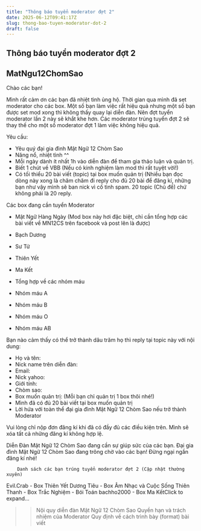 ```yaml
---
title: "Thông báo tuyển moderator đợt 2"
date: 2025-06-12T09:41:17Z
slug: thong-bao-tuyen-moderator-dot-2
draft: false
---
```


## Thông báo tuyển moderator đợt 2

## MatNgu12ChomSao

Chào các bạn!

Mình rất cảm ơn các bạn đã nhiệt tình ủng hộ. Thời gian qua mình đã set moderator cho các box. Một số bạn làm việc rất hiệu quả nhưng một số bạn được set mod xong thì không thấy quay lại diễn đàn. Nên đợt tuyển moderator lần 2 này sẽ khắt khe hơn.
Các moderator trúng tuyển đợt 2 sẽ thay thế cho một số moderator đợt 1 làm việc không hiệu quả.


Yêu cầu:
- Yêu quý đại gia đình Mật Ngữ 12 Chòm Sao 
- Năng nổ, nhiệt tình ^^
- Mỗi ngày dành ít nhất 1h vào diễn đàn để tham gia thảo luận và quản trị.
- Biết 1 chút về VBB (Nếu có kinh nghiệm làm mod thì rất tuyệt vời!)
- Có tối thiểu 20 bài viết (topic) tại box muốn quản trị (Nhiều bạn đọc dòng này xong là chăm chăm đi reply cho đủ 20 bài để đăng kí, những bạn như vậy mình sẽ ban nick vì cố tình spam. 20 topic (Chủ đề) chứ không phải là 20 reply.

Các box đang cần tuyển Moderator
- Mật Ngữ Hàng Ngày (Mod box này hơi đặc biệt, chỉ cần tổng hợp các bài viết về MN12CS trên facebook và post lên là được)

- Bạch Dương
- Sư Tử
- Thiên Yết
- Ma Kết
- Tổng hợp về các nhóm máu
- Nhóm máu A
- Nhóm máu B
- Nhóm máu O
- Nhóm máu AB


Bạn nào cảm thấy có thể trở thành dâu trăm họ  thì reply tại topic này với nội dung:
- Họ và tên:
- Nick name trên diễn đàn:
- Email:
- Nick yahoo:
- Giới tính:
- Chòm sao:
- Box muốn quản trị: (Mỗi bạn chỉ quản trị 1 box thôi nhé!)
- Mình đã có đủ 20 bài viết tại box muốn quản trị
- Lời hứa với toàn thể đại gia đình Mật Ngữ 12 Chòm Sao nếu trở thành Moderator 

Vui lòng chỉ nộp đơn đăng kí khi đã có đầy đủ các điều kiện trên. Mình sẽ xóa tất cả những đăng kí không hợp lệ.


Diễn Đàn Mật Ngữ 12 Chòm Sao đang cần sự giúp sức của các bạn. Đại gia đình Mật Ngữ 12 Chòm Sao đang trông chờ vào các bạn! Đừng ngại ngần đăng kí nhé!





	
		
		Danh sách các bạn trúng tuyển moderator đợt 2 (Cập nhật thường xuyên)
Evil.Crab - Box Thiên Yết
Dương Tiêu  - Box Âm Nhạc và Cuộc Sống
Thiên Thanh - Box Trắc Nghiệm - Bói Toán
bachho2000 - Box Ma KếtClick to expand...
	
>>Nội quy diễn đàn Mật Ngữ 12 Chòm Sao
>> Quyền hạn và trách nhiệm của Moderator
>>Quy định về cách trình bày (format) bài viết